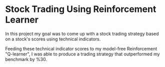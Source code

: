 # Stock Trading Using Reinforcement Learner
In this project my goal was to come up with a stock trading strategy based on a stock's scores using technical indicators. 

Feeding these technical indicator scores to my model-free Reinforcement "Q-learner", I was able to produce a trading strategy that outperformed my benchmark by %30.

